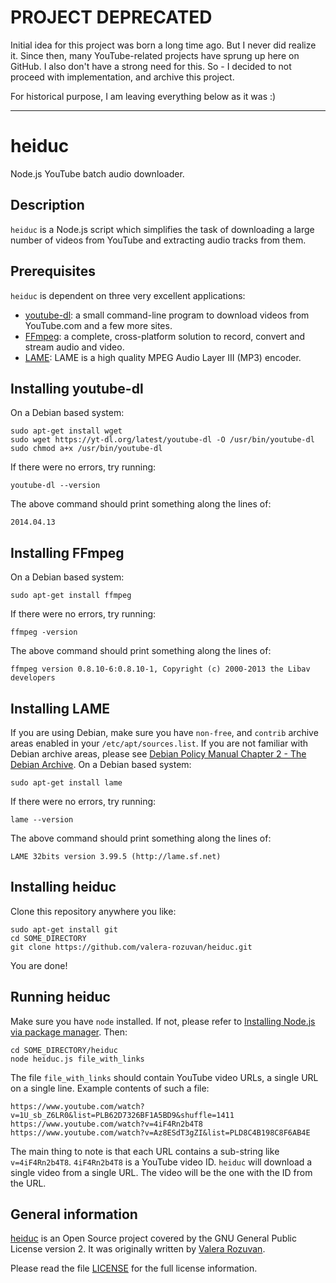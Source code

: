 # PROJECT DEPRECATED

Initial idea for this project was born a long time ago. But I never did realize it. Since then, many YouTube-related projects have sprung up here on GitHub. I also don't have a strong need for this. So - I decided to not proceed with implementation, and archive this project.

For historical purpose, I am leaving everything below as it was :)

----------------------------------------------

# heiduc

Node.js YouTube batch audio downloader.

## Description

`heiduc` is a Node.js script which simplifies the task of downloading a large number of videos from YouTube and extracting audio tracks from them.

## Prerequisites

`heiduc` is dependent on three very excellent applications:

- [youtube-dl](http://rg3.github.io/youtube-dl): a small command-line program to download videos from YouTube.com and a few more sites.
- [FFmpeg](http://www.ffmpeg.org): a complete, cross-platform solution to record, convert and stream audio and video.
- [LAME](http://lame.sourceforge.net): LAME is a high quality MPEG Audio Layer III (MP3) encoder.

## Installing youtube-dl

On a Debian based system:

```
sudo apt-get install wget
sudo wget https://yt-dl.org/latest/youtube-dl -O /usr/bin/youtube-dl
sudo chmod a+x /usr/bin/youtube-dl
```

If there were no errors, try running:

```
youtube-dl --version
```

The above command should print something along the lines of:

```
2014.04.13
```

## Installing FFmpeg

On a Debian based system:

```
sudo apt-get install ffmpeg
```

If there were no errors, try running:

```
ffmpeg -version
```

The above command should print something along the lines of:

```
ffmpeg version 0.8.10-6:0.8.10-1, Copyright (c) 2000-2013 the Libav developers
```

## Installing LAME

If you are using Debian, make sure you have `non-free`, and `contrib` archive areas enabled in your `/etc/apt/sources.list`. If you are not familiar with Debian archive areas, please see [Debian Policy Manual Chapter 2 - The Debian Archive](https://www.debian.org/doc/debian-policy/ch-archive.html). On a Debian based system:

```
sudo apt-get install lame
```

If there were no errors, try running:

```
lame --version
```

The above command should print something along the lines of:

```
LAME 32bits version 3.99.5 (http://lame.sf.net)
```

## Installing heiduc

Clone this repository anywhere you like:

```
sudo apt-get install git
cd SOME_DIRECTORY
git clone https://github.com/valera-rozuvan/heiduc.git
```

You are done!

## Running heiduc

Make sure you have `node` installed. If not, please refer to [Installing Node.js via package manager](https://github.com/joyent/node/wiki/Installing-Node.js-via-package-manager). Then:

```
cd SOME_DIRECTORY/heiduc
node heiduc.js file_with_links
```

The file `file_with_links` should contain YouTube video URLs, a single URL on a single line. Example contents of such a file:

```
https://www.youtube.com/watch?v=1U_sb_Z6LR0&list=PLB62D7326BF1A5BD9&shuffle=1411
https://www.youtube.com/watch?v=4iF4Rn2b4T8
https://www.youtube.com/watch?v=Az8ESdT3gZI&list=PLD8C4B198C8F6AB4E
```

The main thing to note is that each URL contains a sub-string like `v=4iF4Rn2b4T8`. `4iF4Rn2b4T8` is a YouTube video ID. `heiduc` will download a single video from a single URL. The video will be the one with the ID from the URL.

## General information

[heiduc](https://github.com/valera-rozuvan/heiduc) is an Open Source project covered by the GNU General Public License version 2. It was originally written by <a href="https://valera.rozuvan.net/">Valera Rozuvan</a>.

Please read the file [LICENSE](LICENSE) for the full license information.
